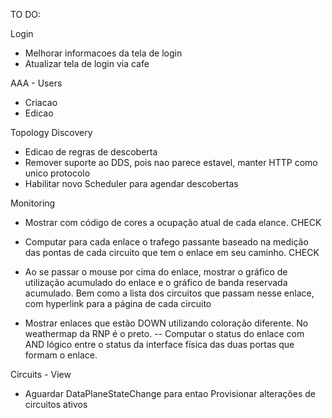 TO DO:

Login

- Melhorar informacoes da tela de login
- Atualizar tela de login via cafe

AAA - Users

- Criacao
- Edicao

Topology Discovery 

- Edicao de regras de descoberta
- Remover suporte ao DDS, pois nao parece estavel, manter HTTP como unico protocolo
- Habilitar novo Scheduler para agendar descobertas

Monitoring

- Mostrar com código de cores a ocupação atual de cada elance. CHECK

- Computar para cada enlace o trafego passante baseado na medição das pontas de cada circuito que tem o enlace em seu caminho. CHECK

- Ao se passar o mouse por cima do enlace, mostrar o gráfico de utilização acumulado do enlace e o gráfico de banda reservada acumulado. Bem como a lista dos circuitos que passam nesse enlace, com hyperlink para a página de cada circuito

- Mostrar enlaces que estão DOWN utilizando coloração diferente. No weathermap da RNP é o preto.
-- Computar o status do enlace com AND lógico entre o status da interface física das duas portas que formam o enlace.

Circuits - View

- Aguardar DataPlaneStateChange para entao Provisionar alterações de circuitos ativos


